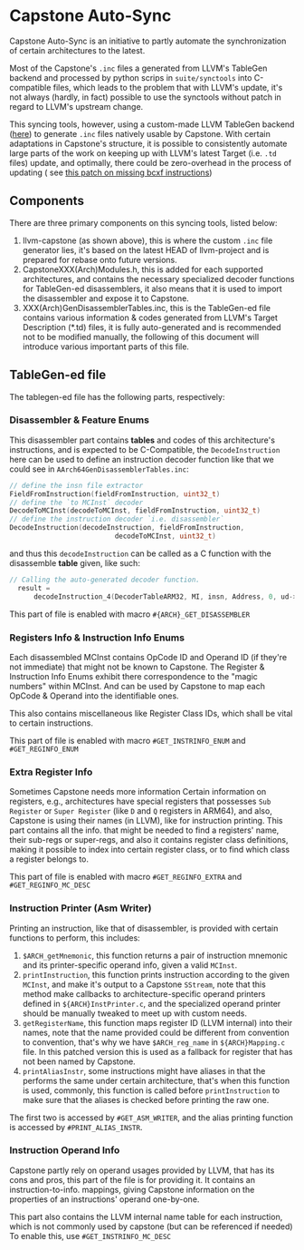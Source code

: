 Capstone Auto-Sync
===============

Capstone Auto-Sync is an initiative to partly automate the synchronization of certain architectures to the latest.

Most of the Capstone's `.inc` files a generated from LLVM's TableGen backend and processed by python scrips
in `suite/synctools` into C-compatible files, which leads to the problem that with LLVM's update, it's not always
(hardly, in fact)
possible to use the synctools without patch in regard to LLVM's upstream change.

This syncing tools, however, using a custom-made LLVM TableGen
backend ([here](https://github.com/rizinorg/llvm-capstone))
to generate `.inc` files natively usable by Capstone. With certain adaptations in Capstone's structure, it is possible
to consistently automate large parts of the work on keeping up with LLVM's latest Target (i.e. `.td` files) update, and
optimally, there could be zero-overhead in the process of updating
(
see [this patch on missing bcxf instructions](https://github.com/rizinorg/llvm-capstone/commit/d594f4f6b0755ab11580e1e87d610b560e71b5ef))

## Components

There are three primary components on this syncing tools, listed below:

1. llvm-capstone (as shown above), this is where the custom `.inc` file generator lies, it's based on the latest HEAD of
   llvm-project and is prepared for rebase onto future versions.
2. CapstoneXXX(Arch)Modules.h, this is added for each supported architectures, and contains the necessary specialized
   decoder functions for TableGen-ed disassemblers, it also means that it is used to import the disassembler and expose
   it to Capstone.
3. XXX(Arch)GenDisassemblerTables.inc, this is the TableGen-ed file contains various information & codes generated from
   LLVM's Target Description (*.td)
   files, it is fully auto-generated and is recommended not to be modified manually, the following of this document will
   introduce various important parts of this file.

## TableGen-ed file

The tablegen-ed file has the following parts, respectively:

### Disassembler & Feature Enums

This disassembler part contains **tables** and codes of this architecture's instructions, and is expected to be
C-Compatible, the `DecodeInstruction` here can be used to define an instruction decoder function like that we could see
in `AArch64GenDisassemblerTables.inc`:

```c
// define the insn file extractor
FieldFromInstruction(fieldFromInstruction, uint32_t)
// define the `to MCInst` decoder
DecodeToMCInst(decodeToMCInst, fieldFromInstruction, uint32_t)
// define the instruction decoder `i.e. disassembler`
DecodeInstruction(decodeInstruction, fieldFromInstruction,
                          decodeToMCInst, uint32_t)
```

and thus this `decodeInstruction` can be called as a C function with the disassemble **table** given, like such:

```c
// Calling the auto-generated decoder function.
  result =
      decodeInstruction_4(DecoderTableARM32, MI, insn, Address, 0, ud->mode);
```

This part of file is enabled with macro `#{ARCH}_GET_DISASSEMBLER`

### Registers Info & Instruction Info Enums

Each disassembled MCInst contains OpCode ID and Operand ID (if they're not immediate) that might not be known to
Capstone. The Register & Instruction Info Enums exhibit there correspondence to the "magic numbers" within MCInst. And
can be used by Capstone to map each OpCode & Operand into the identifiable ones.

This also contains miscellaneous like Register Class IDs, which shall be vital to certain instructions.

This part of file is enabled with macro `#GET_INSTRINFO_ENUM` and `#GET_REGINFO_ENUM`

### Extra Register Info

Sometimes Capstone needs more information Certain information on registers, e.g., architectures have special registers
that possesses `Sub Register` or `Super Register` (like `D` and `Q`
registers in ARM64), and also, Capstone is using their names (in LLVM), like for instruction printing. This part
contains all the info. that might be needed to find a registers' name, their sub-regs or super-regs, and also it
contains register class definitions, making it possible to index into certain register class, or to find which class a
register belongs to.

This part of file is enabled with macro `#GET_REGINFO_EXTRA` and `#GET_REGINFO_MC_DESC`

### Instruction Printer (Asm Writer)

Printing an instruction, like that of disassembler, is provided with certain functions to perform, this includes:

1. `$ARCH_getMnemonic`, this function returns a pair of instruction mnemonic and its printer-specific operand info,
   given a valid `MCInst`.
2. `printInstruction`, this function prints instruction according to the given `MCInst`, and make it's output to a
   Capstone `SStream`, note that this method make callbacks to architecture-specific operand printers defined
   in `${ARCH}InstPrinter.c`, and the specialized operand printer should be manually tweaked to meet up with custom
   needs.
3. `getRegisterName`, this function maps register ID (LLVM internal) into their names, note that the name provided could
   be different from convention to convention, that's why we have `$ARCH_reg_name` in `${ARCH}Mapping.c` file. In this
   patched version this is used as a fallback for register that has not been named by Capstone.
4. `printAliasInstr`, some instructions might have aliases in that the performs the same under certain architecture,
   that's when this function is used, commonly, this function is called before `printInstruction` to make sure that the
   aliases is checked before printing the raw one.

The first two is accessed by `#GET_ASM_WRITER`, and the alias printing function is accessed by `#PRINT_ALIAS_INSTR`.

### Instruction Operand Info

Capstone partly rely on operand usages provided by LLVM, that has its cons and pros, this part of the file is for providing it.
It contains an instruction-to-info. mappings, giving Capstone information on the properties of an instructions' operand one-by-one.

This part also contains the LLVM internal name table for each instruction, which is not commonly used by capstone (but can be referenced if needed)
To enable this, use `#GET_INSTRINFO_MC_DESC`
